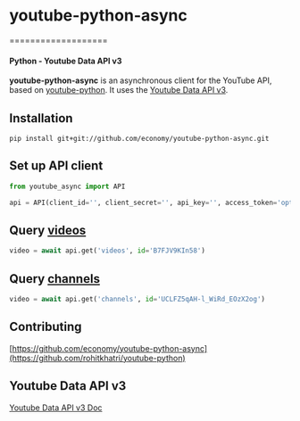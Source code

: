 # youtube-python-async
===================
#### Python - Youtube Data API v3

**youtube-python-async** is an asynchronous client for the YouTube API, based on [youtube-python](https://github.com/rohitkhatri/youtube-python).
        It uses the [Youtube Data API v3](https://developers.google.com/youtube/v3/).
## Installation
``` 
pip install git+git://github.com/economy/youtube-python-async.git
```

## Set up API client

```python
from youtube_async import API

api = API(client_id='', client_secret='', api_key='', access_token='optional')
```

## Query [videos](https://developers.google.com/youtube/v3/docs/videos)
```python
video = await api.get('videos', id='B7FJV9KIn58')
```

## Query [channels](https://developers.google.com/youtube/v3/docs/channels/list)
```python
video = await api.get('channels', id='UCLFZ5qAH-l_WiRd_EOzX2og')
```

## Contributing
[https://github.com/economy/youtube-python-async](https://github.com/rohitkhatri/youtube-python)

## Youtube Data API v3
[Youtube Data API v3 Doc](https://developers.google.com/youtube/v3/)

